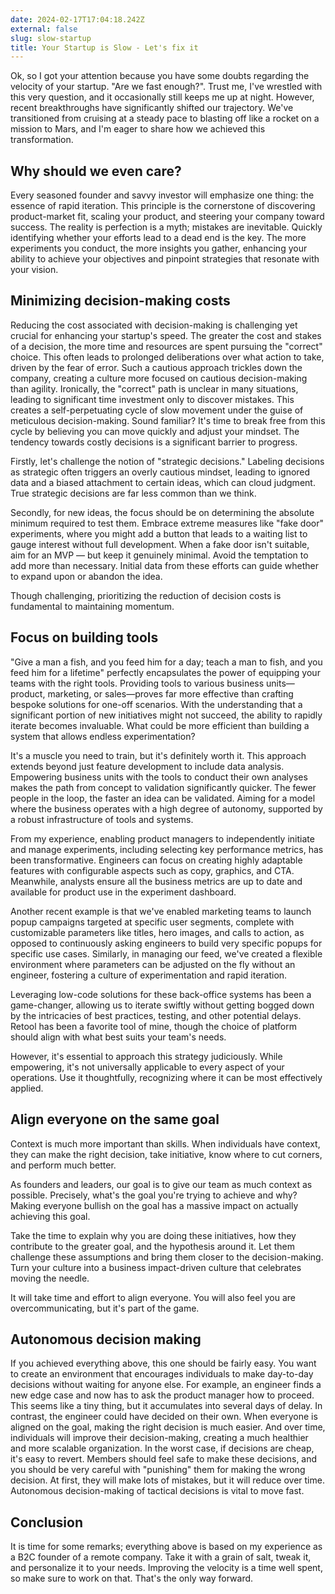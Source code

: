 ```yaml
---
date: 2024-02-17T17:04:18.242Z
external: false
slug: slow-startup
title: Your Startup is Slow - Let's fix it
---
```


Ok, so I got your attention because you have some doubts regarding the velocity of your startup. "Are we fast enough?".
Trust me, I've wrestled with this very question, and it occasionally still keeps me up at night. However, recent breakthroughs have significantly shifted our trajectory. We've transitioned from cruising at a steady pace to blasting off like a rocket on a mission to Mars, and I'm eager to share how we achieved this transformation.

## Why should we even care?

Every seasoned founder and savvy investor will emphasize one thing: the essence of rapid iteration. This principle is the cornerstone of discovering product-market fit, scaling your product, and steering your company toward success. The reality is perfection is a myth; mistakes are inevitable. Quickly identifying whether your efforts lead to a dead end is the key. The more experiments you conduct, the more insights you gather, enhancing your ability to achieve your objectives and pinpoint strategies that resonate with your vision.

## Minimizing decision-making costs

Reducing the cost associated with decision-making is challenging yet crucial for enhancing your startup's speed. The greater the cost and stakes of a decision, the more time and resources are spent pursuing the "correct" choice. This often leads to prolonged deliberations over what action to take, driven by the fear of error. Such a cautious approach trickles down the company, creating a culture more focused on cautious decision-making than agility. Ironically, the "correct" path is unclear in many situations, leading to significant time investment only to discover mistakes. This creates a self-perpetuating cycle of slow movement under the guise of meticulous decision-making. Sound familiar? It's time to break free from this cycle by believing you can move quickly and adjust your mindset. The tendency towards costly decisions is a significant barrier to progress.

Firstly, let's challenge the notion of "strategic decisions." Labeling decisions as strategic often triggers an overly cautious mindset, leading to ignored data and a biased attachment to certain ideas, which can cloud judgment. True strategic decisions are far less common than we think.

Secondly, for new ideas, the focus should be on determining the absolute minimum required to test them. Embrace extreme measures like "fake door" experiments, where you might add a button that leads to a waiting list to gauge interest without full development. When a fake door isn't suitable, aim for an MVP — but keep it genuinely minimal. Avoid the temptation to add more than necessary. Initial data from these efforts can guide whether to expand upon or abandon the idea.

Though challenging, prioritizing the reduction of decision costs is fundamental to maintaining momentum.

## Focus on building tools

"Give a man a fish, and you feed him for a day; teach a man to fish, and you feed him for a lifetime" perfectly encapsulates the power of equipping your teams with the right tools. Providing tools to various business units—product, marketing, or sales—proves far more effective than crafting bespoke solutions for one-off scenarios. With the understanding that a significant portion of new initiatives might not succeed, the ability to rapidly iterate becomes invaluable. What could be more efficient than building a system that allows endless experimentation?

It's a muscle you need to train, but it's definitely worth it. This approach extends beyond just feature development to include data analysis. Empowering business units with the tools to conduct their own analyses makes the path from concept to validation significantly quicker. The fewer people in the loop, the faster an idea can be validated. Aiming for a model where the business operates with a high degree of autonomy, supported by a robust infrastructure of tools and systems.

From my experience, enabling product managers to independently initiate and manage experiments, including selecting key performance metrics, has been transformative. Engineers can focus on creating highly adaptable features with configurable aspects such as copy, graphics, and CTA. Meanwhile, analysts ensure all the business metrics are up to date and available for product use in the experiment dashboard.

Another recent example is that we've enabled marketing teams to launch popup campaigns targeted at specific user segments, complete with customizable parameters like titles, hero images, and calls to action, as opposed to continuously asking engineers to build very specific popups for specific use cases. Similarly, in managing our feed, we've created a flexible environment where parameters can be adjusted on the fly without an engineer, fostering a culture of experimentation and rapid iteration.

Leveraging low-code solutions for these back-office systems has been a game-changer, allowing us to iterate swiftly without getting bogged down by the intricacies of best practices, testing, and other potential delays. Retool has been a favorite tool of mine, though the choice of platform should align with what best suits your team's needs.

However, it's essential to approach this strategy judiciously. While empowering, it's not universally applicable to every aspect of your operations. Use it thoughtfully, recognizing where it can be most effectively applied.

## Align everyone on the same goal

Context is much more important than skills. When individuals have context, they can make the right decision, take initiative, know where to cut corners, and perform much better.

As founders and leaders, our goal is to give our team as much context as possible. Precisely, what's the goal you're trying to achieve and why? Making everyone bullish on the goal has a massive impact on actually achieving this goal.

Take the time to explain why you are doing these initiatives, how they contribute to the greater goal, and the hypothesis around it. Let them challenge these assumptions and bring them closer to the decision-making. Turn your culture into a business impact-driven culture that celebrates moving the needle.

It will take time and effort to align everyone. You will also feel you are overcommunicating, but it's part of the game.

## Autonomous decision making

If you achieved everything above, this one should be fairly easy. You want to create an environment that encourages individuals to make day-to-day decisions without waiting for anyone else. For example, an engineer finds a new edge case and now has to ask the product manager how to proceed. This seems like a tiny thing, but it accumulates into several days of delay. In contrast, the engineer could have decided on their own. When everyone is aligned on the goal, making the right decision is much easier. And over time, individuals will improve their decision-making, creating a much healthier and more scalable organization. In the worst case, if decisions are cheap, it's easy to revert. Members should feel safe to make these decisions, and you should be very careful with "punishing" them for making the wrong decision. At first, they will make lots of mistakes, but it will reduce over time. Autonomous decision-making of tactical decisions is vital to move fast.

## Conclusion

It is time for some remarks; everything above is based on my experience as a B2C founder of a remote company. Take it with a grain of salt, tweak it, and personalize it to your needs. Improving the velocity is a time well spent, so make sure to work on that. That's the only way forward.
